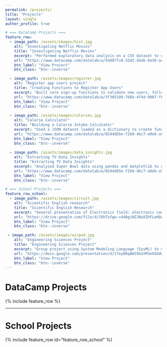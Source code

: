 ```yaml
---
permalink: /projects/
title: "Projects"
layout: single
author_profile: true

# === DataCamp Projects ===
feature_row:
  - image_path: /assets/images/hist.jpg
    alt: "Investigating Netflix Movies"
    title: "Investigating Netflix Movies"
    excerpt: "Performed exploratory data analysis on a CSV dataset to explore trends in movies from the 1990s."
    url: "https://www.datacamp.com/datalab/w/54d87fc0-32d2-4dab-9a36-ac2527552262/edit"
    btn_label: "View Project"
    btn_class: "btn--inverse"

  - image_path: /assets/images/register.jpg
    alt: "Register app users project"
    title: "Creating Functions to Register App Users"
    excerpt: "Built core sign-up functions to validate new users, following the sub-project guidelines."
    url: "https://www.datacamp.com/datalab/w/3f365189-766b-4f4d-9807-f63e5e7c5955/edit"
    btn_label: "View Project"
    btn_class: "btn--inverse"
    
  - image_path: /assets/images/calories.jpg
    alt: "Calorie Calculator"
    title: "Building a Calorie Intake Calculator"
    excerpt: "Used a JSON dataset loaded as a dictionary to create functions calculating total nutritional values."
    url: "https://www.datacamp.com/datalab/w/0244db5e-f2b9-4bc7-a9eb-a924fb23c52a/edit"
    btn_label: "View Project"
    btn_class: "btn--inverse"
  
  - image_path: /assets/images/data_insights.jpg
    alt: "Extracting TV Data Insights"
    title: "Extracting TV Data Insights"
    excerpt: "Analyzed Super Bowl data using pandas and matplotlib to uncover insights about viewership and halftime shows."
    url: "https://www.datacamp.com/datalab/w/0244db5e-f2b9-4bc7-a9eb-a924fb23c52a/edit"
    btn_label: "View Project"
    btn_class: "btn--inverse"

# === School Projects ===
feature_row_school:
  - image_path: /assets/images/circuit.jpg
    alt: "Scientific English research"
    title: "Scientific English Research"
    excerpt: "General presentation of Electronics field: electronic components, electronic devices in real world, their negatives effects, and Approaches to solving the problem"
    url: "https://drive.google.com/file/d/19kTufgw-cd40giNZJNoXZhFLeHQcR37L/view?usp=drive_link"
    btn_label: "View Project"
    btn_class: "btn--inverse"

 - image_path: /assets/images/airpod.jpg
    alt: "Engineering Sciences Project"
    title: "Engineering Sciences Project"
    excerpt: "Group project using System Modeling Language (SysML) to model an Apple device (AirPods 3)"
    url: "https://docs.google.com/presentation/d/17ey6RqAW35KaYM3eXGOdeOIxk1VLTqTn/edit?usp=sharing&ouid=101718479781209765117&rtpof=true&sd=true"
    btn_label: "View Project"
    btn_class: "btn--inverse" 
---
```


#  DataCamp Projects
{% include feature_row %}

---

#  School Projects
{% include feature_row id="feature_row_school" %}



